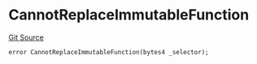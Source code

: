 # CannotReplaceImmutableFunction
[Git Source](https://github.com/thrackle-io/rules-protocol/blob/e66fc809d7d2554e7ebbff7404b6c1d6e84d340d/src/economic/ruleStorage/RuleStorageDiamondLib.sol)


```solidity
error CannotReplaceImmutableFunction(bytes4 _selector);
```

